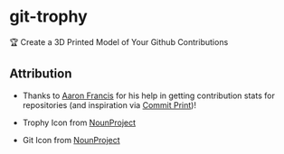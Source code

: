 # git-trophy

🏆 Create a 3D Printed Model of Your Github Contributions

## Attribution

* Thanks to [Aaron Francis](https://twitter.com/aarondfrancis) for his help in getting contribution stats for repositories (and inspiration via [Commit Print](commitprint.com))!

* Trophy Icon from [NounProject](https://thenounproject.com/search/?q=trophy&i=925612)
* Git Icon from [NounProject](https://thenounproject.com/npbluth/collection/git/?oq=git&cidx=0&i=368567)
